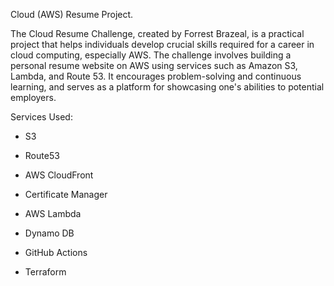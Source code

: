 Cloud (AWS) Resume Project.

The Cloud Resume Challenge, created by Forrest Brazeal, is a practical project that helps individuals develop crucial skills required for a career in cloud computing, especially AWS. The challenge involves building a personal resume website on AWS using services such as Amazon S3, Lambda, and Route 53. It encourages problem-solving and continuous learning, and serves as a platform for showcasing one's abilities to potential employers.

Services Used:

- S3

- Route53

- AWS CloudFront

- Certificate Manager

- AWS Lambda

- Dynamo DB

- GitHub Actions

- Terraform
